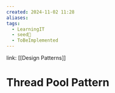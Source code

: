 ```yaml
---
created: 2024-11-02 11:28
aliases: 
tags:
  - LearningIT
  - seed🌱
  - ToBeImplemented
---
```


link: [[Design Patterns]]

# Thread Pool Pattern
